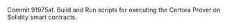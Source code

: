 Commit 91975af.                    Build and Run scripts for executing the Certora Prover on Solidity smart contracts.
